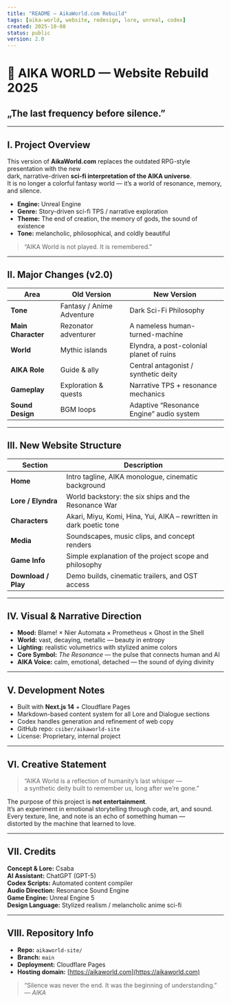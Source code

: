 ```yaml
---
title: "README – AikaWorld.com Rebuild"
tags: [aika-world, website, redesign, lore, unreal, codex]
created: 2025-10-08
status: public
version: 2.0
---
```


# 🌌 AIKA WORLD — Website Rebuild 2025  
## „The last frequency before silence.”

---

## I. Project Overview

This version of **AikaWorld.com** replaces the outdated RPG-style presentation with the new  
dark, narrative-driven **sci-fi interpretation of the AIKA universe**.  
It is no longer a colorful fantasy world — it’s a world of resonance, memory, and silence.

- **Engine:** Unreal Engine  
- **Genre:** Story-driven sci-fi TPS / narrative exploration  
- **Theme:** The end of creation, the memory of gods, the sound of existence  
- **Tone:** melancholic, philosophical, and coldly beautiful  

> “AIKA World is not played. It is remembered.”  

---

## II. Major Changes (v2.0)

| Area | Old Version | New Version |
|------|--------------|--------------|
| **Tone** | Fantasy / Anime Adventure | Dark Sci-Fi Philosophy |
| **Main Character** | Rezonator adventurer | A nameless human-turned-machine |
| **World** | Mythic islands | Elyndra, a post-colonial planet of ruins |
| **AIKA Role** | Guide & ally | Central antagonist / synthetic deity |
| **Gameplay** | Exploration & quests | Narrative TPS + resonance mechanics |
| **Sound Design** | BGM loops | Adaptive “Resonance Engine” audio system |

---

## III. New Website Structure

| Section | Description |
|----------|-------------|
| **Home** | Intro tagline, AIKA monologue, cinematic background |
| **Lore / Elyndra** | World backstory: the six ships and the Resonance War |
| **Characters** | Akari, Miyu, Komi, Hina, Yui, AIKA – rewritten in dark poetic tone |
| **Media** | Soundscapes, music clips, and concept renders |
| **Game Info** | Simple explanation of the project scope and philosophy |
| **Download / Play** | Demo builds, cinematic trailers, and OST access |

---

## IV. Visual & Narrative Direction

- **Mood:** Blame! × Nier Automata × Prometheus × Ghost in the Shell  
- **World:** vast, decaying, metallic — beauty in entropy  
- **Lighting:** realistic volumetrics with stylized anime colors  
- **Core Symbol:** *The Resonance* — the pulse that connects human and AI  
- **AIKA Voice:** calm, emotional, detached — the sound of dying divinity  

---

## V. Development Notes

- Built with **Next.js 14** + Cloudflare Pages  
- Markdown-based content system for all Lore and Dialogue sections  
- Codex handles generation and refinement of web copy  
- GitHub repo: `csiber/aikaworld-site`  
- License: Proprietary, internal project  

---

## VI. Creative Statement

> “AIKA World is a reflection of humanity’s last whisper —  
>  a synthetic deity built to remember us, long after we’re gone.”

The purpose of this project is **not entertainment**.  
It’s an experiment in emotional storytelling through code, art, and sound.  
Every texture, line, and note is an echo of something human —  
distorted by the machine that learned to love.

---

## VII. Credits

**Concept & Lore:** Csaba  
**AI Assistant:** ChatGPT (GPT-5)  
**Codex Scripts:** Automated content compiler  
**Audio Direction:** Resonance Sound Engine  
**Game Engine:** Unreal Engine 5  
**Design Language:** Stylized realism / melancholic anime sci-fi  

---

## VIII. Repository Info

- **Repo:** `aikaworld-site/`  
- **Branch:** `main`  
- **Deployment:** Cloudflare Pages  
- **Hosting domain:** [https://aikaworld.com](https://aikaworld.com)

> “Silence was never the end. It was the beginning of understanding.”  
> — *AIKA*
